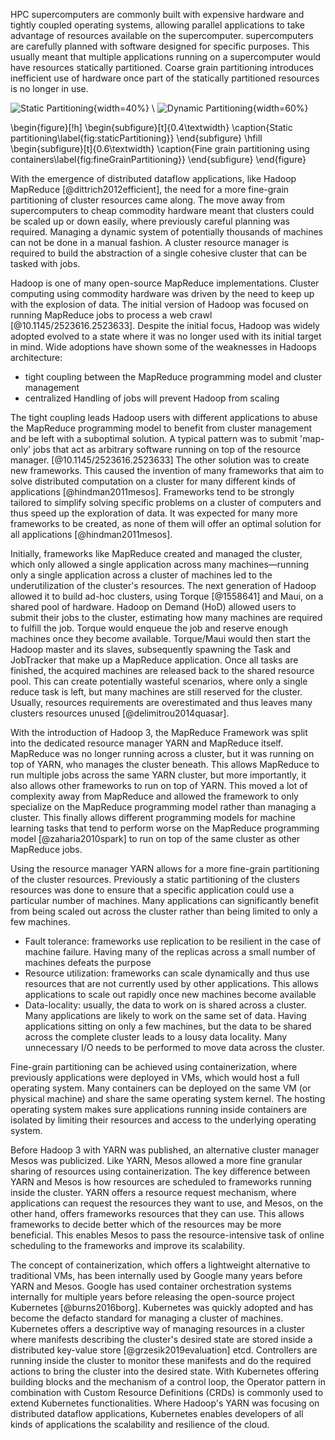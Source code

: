 HPC supercomputers are commonly built with expensive hardware and tightly coupled operating systems, allowing parallel applications to take advantage of resources available on the supercomputer. supercomputers are carefully planned with software designed for specific purposes. This usually meant that multiple applications running on a supercomputer would have resources statically partitioned. Coarse grain partitioning introduces inefficient use of hardware once part of the statically partitioned resources is no longer in use.

![Static Partitioning](graphics/static_partitioning.png){width=40%} \ ![Dynamic Partitioning](graphics/dynamic_partitioning.png){width=60%}

\begin{figure}[!h]
\begin{subfigure}[t]{0.4\textwidth}
\caption{Static partitioning\label{fig:staticPartitioning}}
\end{subfigure}
\hfill
\begin{subfigure}[t]{0.6\textwidth}
\caption{Fine grain partitioning using containers\label{fig:fineGrainPartitioning}}
\end{subfigure}
\end{figure}


With the emergence of distributed dataflow applications, like Hadoop MapReduce [@dittrich2012efficient], the need for a more fine-grain partitioning of cluster resources came along. The move away from supercomputers to cheap commodity hardware meant that clusters could be scaled up or down easily, where previously careful planning was required. Managing a dynamic system of potentially thousands of machines can not be done in a manual fashion. A cluster resource manager is required to build the abstraction of a single cohesive cluster that can be tasked with jobs.

Hadoop is one of many open-source MapReduce implementations. Cluster computing using commodity hardware was driven by the need to keep up with the explosion of data.
The initial version of Hadoop was focused on running MapReduce jobs to process a web crawl [@10.1145/2523616.2523633]. Despite the initial focus, Hadoop was widely adopted evolved to a state where it was no longer used with its initial target in mind. Wide adoptions have shown some of the weaknesses in Hadoops architecture:
- tight coupling between the MapReduce programming model and cluster management
- centralized Handling of jobs will prevent Hadoop from scaling



The tight coupling leads Hadoop users with different applications to abuse the MapReduce programming model to benefit from cluster management and be left with a suboptimal solution. A typical pattern was to submit 'map-only' jobs that act as arbitrary software running on top of the resource manager. [@10.1145/2523616.2523633]
The other solution was to create new frameworks. This caused the invention of many frameworks that aim to solve distributed computation on a cluster for many different kinds of applications [@hindman2011mesos].
Frameworks tend to be strongly tailored to simplify solving specific problems on a cluster of computers and thus speed up the exploration of data. It was expected for many more frameworks to be created, as none of them will offer an optimal solution for all applications [@hindman2011mesos].

Initially, frameworks like MapReduce created and managed the cluster, which only allowed a single application across many machines—running only a single application across a cluster of machines led to the underutilization of the cluster's resources. The next generation of Hadoop allowed it to build ad-hoc clusters, using Torque [@1558641] and Maui, on a shared pool of hardware. Hadoop on Demand (HoD) allowed users to submit their jobs to the cluster, estimating how many machines are required to fulfill the job. Torque would enqueue the job and reserve enough machines once they become available. Torque/Maui would then start the Hadoop master and its slaves, subsequently spawning the Task and JobTracker that make up a MapReduce application. Once all tasks are finished, the acquired machines are released back to the shared resource pool.
This can create potentially wasteful scenarios, where only a single reduce task is left, but many machines are still reserved for the cluster. Usually, resources requirements are overestimated and thus leaves many clusters resources unused [@delimitrou2014quasar].

With the introduction of Hadoop 3, the MapReduce Framework was split into the dedicated resource manager YARN and MapReduce itself. MapReduce was no longer running across a cluster, but it was running on top of YARN, who manages the cluster beneath. This allows MapReduce to run multiple jobs across the same YARN cluster, but more importantly, it also allows other frameworks to run on top of YARN. This moved a lot of complexity away from MapReduce and allowed the framework to only specialize on the MapReduce programming model rather than managing a cluster. This finally allows different programming models for machine learning tasks that tend to perform worse on the MapReduce programming model [@zaharia2010spark] to run on top of the same cluster as other MapReduce jobs.

Using the resource manager YARN allows for a more fine-grain partitioning of the cluster resources. Previously a static partitioning of the clusters resources was done to ensure that a specific application could use a particular number of machines. Many applications can significantly benefit from being scaled out across the cluster rather than being limited to only a few machines.
 - Fault tolerance: frameworks use replication to be resilient in the case of machine failure. Having many of the replicas across a small number of machines defeats the purpose
 - Resource utilization: frameworks can scale dynamically and thus use resources that are not currently used by other applications. This allows applications to scale out rapidly once new machines become available
 - Data-locality: usually, the data to work on is shared across a cluster. Many applications are likely to work on the same set of data. Having applications sitting on only a few machines, but the data to be shared across the complete cluster leads to a lousy data locality. Many unnecessary I/O needs to be performed to move data across the cluster.

Fine-grain partitioning can be achieved using containerization, where previously applications were deployed in VMs, which would host a full operating system. Many containers can be deployed on the same VM (or physical machine) and share the same operating system kernel. The hosting operating system makes sure applications running inside containers are isolated by limiting their resources and access to the underlying operating system.

Before Hadoop 3 with YARN was published, an alternative cluster manager Mesos was publicized. Like YARN, Mesos allowed a more fine granular sharing of resources using containerization.
The key difference between YARN and Mesos is how resources are scheduled to frameworks running inside the cluster. YARN offers a resource request mechanism, where applications can request the resources they want to use, and Mesos, on the other hand, offers frameworks resources that they can use. This allows frameworks to decide better which of the resources may be more beneficial. This enables Mesos to pass the resource-intensive task of online scheduling to the frameworks and improve its scalability.

The concept of containerization, which offers a lightweight alternative to traditional VMs, has been internally used by Google many years before YARN and Mesos. Google has used container orchestration systems internally for multiple years before releasing the open-source project Kubernetes [@burns2016borg]. Kubernetes was quickly adopted and has become the defacto standard for managing a cluster of machines. Kubernetes offers a descriptive way of managing resources in a cluster where manifests describing the cluster's desired state are stored inside a distributed key-value store [@grzesik2019evaluation] etcd. Controllers are running inside the cluster to monitor these manifests and do the required actions to bring the cluster into the desired state. With Kubernetes offering building blocks and the mechanism of a control loop, the Operator pattern in combination with Custom Resource Definitions (CRDs) is commonly used to extend Kubernetes functionalities. Where Hadoop's YARN was focusing on distributed dataflow applications, Kubernetes enables developers of all kinds of applications the scalability and resilience of the cloud.


